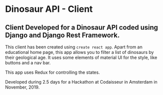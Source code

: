 # Dinosaur API - Client 

## Client Developed for a Dinosaur API coded using Django and Django Rest Framework. 

This client has been created using ```create react app```. Apart from an educational home page, this app allows you to filter a list of dinosaurs by their geological age. It uses some elements of material UI for the style, like buttons and a nav bar. 

This app uses Redux for controlling the states.

Developed during 2.5 days for a Hackathon at Codaisseur in Amsterdam in November, 2019. 